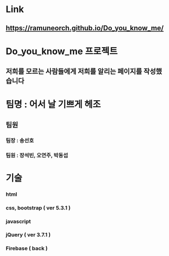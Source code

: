 # Link
## https://ramuneorch.github.io/Do_you_know_me/

# Do_you_know_me 프로젝트
## 저희를 모르는 사람들에게 저희를 알리는 페이지를 작성했습니다

# 팀명 : 어서 날 기쁘게 헤조

## 팀원

### 팀장 : 송선호
### 팀원 : 장석빈, 오연주, 박동섭

# 기술
### html
### css, bootstrap ( ver 5.3.1 )
### javascript
### jQuery ( ver 3.7.1 )
### Firebase ( back )

